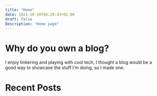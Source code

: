 ```yaml
---
title: "Home"
date: 2021-10-20T06:29:43+01:00
draft: false
Description: "Home page"
---
```



# Why do you own a blog?
 
I enjoy tinkering and playing with cool tech, I thought a blog would be a good way to showcase the stuff I'm doing, so I made one.
# Recent Posts